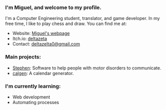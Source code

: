 ### I'm Miguel, and welcome to my profile.

I'm a Computer Engineering student, translator, and game developer. In my free time, I like to play chess and draw. You can find me at:
 
- Website: [Miguel's webpage](https://deltazeta.neocities.org)
- Itch.io: [deltazeta](https://deltazeta.itch.io)
- Contact: [deltazelta0@gmail.com](mailto:deltazelta0@gmail.com)

### Main projects:

- [Stephen](https://github.com/miguel-ll/stephen): Software to help people with motor disorders to communicate.
- [calgen](https://github.com/miguel-ll/calgen): A calendar generator.

### I'm currently learning:

- Web development
- Automating processes
